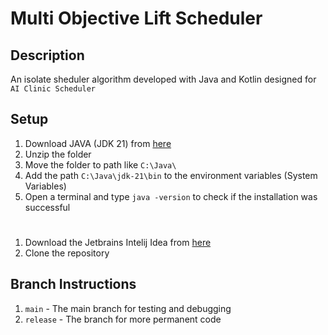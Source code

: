 # Multi Objective Lift Scheduler

## Description

An isolate sheduler algorithm developed with Java and Kotlin designed for `AI Clinic Scheduler`

## Setup

1. Download JAVA (JDK 21) from [here](https://download.oracle.com/java/17/latest/jdk-17_windows-x64_bin.exe)
2. Unzip the folder
3. Move the folder to path like `C:\Java\`
4. Add the path `C:\Java\jdk-21\bin` to the environment variables (System Variables)
5. Open a terminal and type `java -version` to check if the installation was successful

#

1. Download the Jetbrains Intelij Idea from [here](https://www.jetbrains.com/idea/)
2. Clone the repository 

## Branch Instructions

1.  `main` - The main branch for testing and debugging
2.  `release` - The branch for more permanent code
